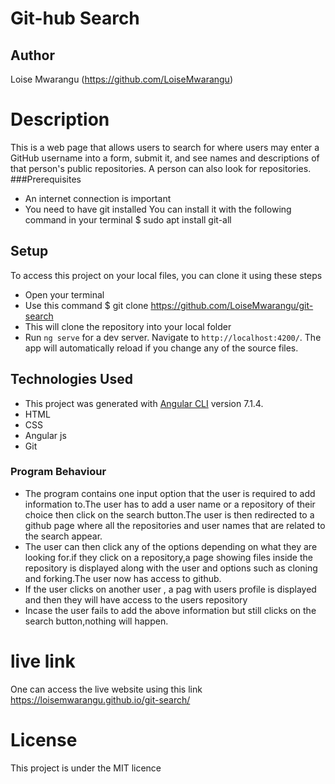# Git-hub Search
## Author
Loise Mwarangu (https://github.com/LoiseMwarangu)
# Description
This is a web page that allows users to search for where users may enter a GitHub username into a form, submit it, and see names and descriptions of that person's public repositories. A person can also look for repositories.
###Prerequisites
* An internet connection is important
* You need to have git installed You can install it with the following command in your terminal $ sudo apt install git-all
## Setup
To access this project on your local files, you can clone it using these steps
* Open your terminal
* Use this command $ git clone https://github.com/LoiseMwarangu/git-search
* This will clone the repository into your local folder
* Run `ng serve` for a dev server. Navigate to `http://localhost:4200/`. The app will automatically reload if you change any of the source files.
## Technologies Used
* This project was generated with [Angular CLI](https://github.com/angular/angular-cli) version 7.1.4.
* HTML
* CSS
* Angular js
* Git
### Program Behaviour
* The program contains one input option that the user is required to add information to.The user has to add a user name or a repository of their choice then click on the search button.The user is then redirected to a github page where all the repositories and user names that are related to the search appear.
* The user can then click any of the options depending on what they are looking for.if they click on a repository,a page showing files inside the repository is displayed along with the user and options such as cloning and forking.The user now has access to github.
* If the user clicks on another user , a pag with  users profile is displayed and then they will have access to the users repository 
* Incase the user fails to add the above information but still clicks on the search button,nothing will happen.
# live link
One can access the live website using this link  https://loisemwarangu.github.io/git-search/
# License
This project is under the MIT licence